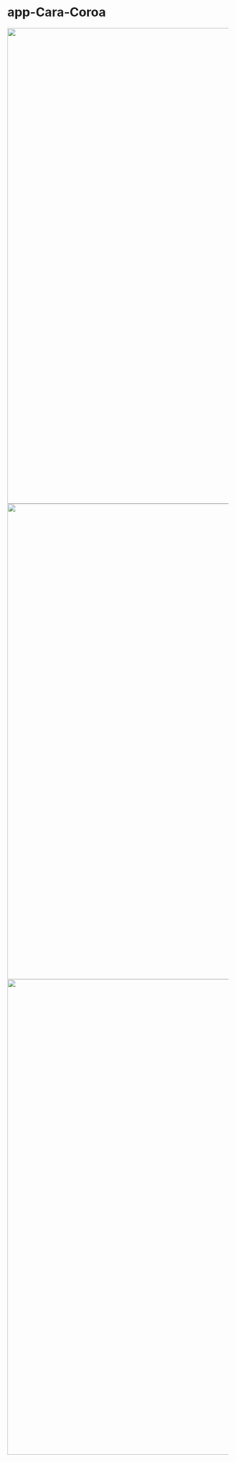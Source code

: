 # app-Cara-Coroa

<div style="display: flex; justify-content: center;">
  <img src="https://github.com/alexsanderkafka/app-Cara-Coroa/assets/123211650/2705a9b8-351c-4f52-a8da-31343f71c754" width="auto" height="1080px"/>
</div>

<div style="display: flex; justify-content: center;">
  <img src="https://github.com/alexsanderkafka/app-Cara-Coroa/assets/123211650/b6e7ec36-1b7f-442d-8ff9-ceecabcdbb4f" width="auto" height="1080px"/>
</div>

<div style="display: flex; justify-content: center;">
  <img src="https://github.com/alexsanderkafka/app-Cara-Coroa/assets/123211650/d4a3b970-112d-4548-8057-7182a66c1e70" width="auto" height="1080px"/>
</div>
